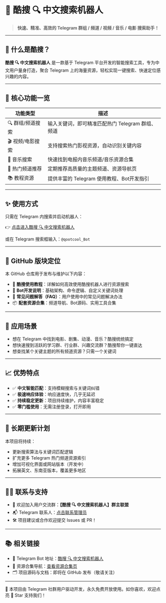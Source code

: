 # 🤖 酷搜 🔍 中文搜索机器人

> **快速、精准、高效的 Telegram 群组 / 频道 / 视频 / 音乐 / 电影 搜索助手！**

---

## 🚀 什么是酷搜？

**酷搜 🔍 中文搜索机器人** 是一款基于 Telegram 平台开发的智能搜索工具，专为中文用户量身打造，聚合 Telegram 上的海量资源，轻松实现一键搜索、快速定位感兴趣的内容。

---

## 🎯 核心功能一览

| 功能类型 | 描述 |
|----------|------|
| 🔍 群组/频道搜索 | 输入关键词，即可精准匹配热门 Telegram 群组、频道 |
| 🎬 视频/电影搜索 | 支持搜索热门影视资源，自动识别关键内容 |
| 🎵 音乐搜索 | 快速找到电报内音乐频道/音乐资源合集 |
| 📢 热门频道推荐 | 定期推荐高质量的主题频道、资源导航页 |
| 📚 教程资源 | 提供丰富的 Telegram 使用教程、Bot开发指引 |

---

## ✨ 使用方式

只需在 Telegram 内搜索并启动机器人：

👉 [点击进入酷搜 🔍 中文搜索机器人](https://t.me/qootcool_Bot)

或在 Telegram 搜索框输入：`@qootcool_Bot`

---

## 🧩 GitHub 版块定位

本 GitHub 仓库用于发布与维护以下内容：

- 📘 **酷搜使用教程**：详解如何高效使用酷搜机器人进行资源搜索  
- 🧠 **Bot开发说明**：基础架构、命令逻辑、自定义关键词处理  
- 🔧 **常见问题解答（FAQ）**：用户使用中的常见问题解决办法  
- 📦 **配套资源合集**：频道导航、Bot源码、实用工具合集

---

## 📌 应用场景

- 想在 Telegram 中找到电影、剧集、动漫、音乐？酷搜统统搞定  
- 想快速搜到活跃的学习群、行业群、兴趣交流群？酷搜帮你一键直达  
- 想查找某个关键主题的所有频道资源？只需一个关键词

---

## 📈 优势特点

- ✅ **中文智能匹配**：支持模糊搜索与关键词纠错  
- ✅ **极速响应体验**：响应速度快，几乎无延迟  
- ✅ **持续稳定更新**：项目持续维护，内容丰富稳定  
- ✅ **零门槛使用**：无需注册登录，打开即用  

---

## 🔄 长期更新计划

本项目将持续：

- 更新搜索算法与关键词匹配逻辑  
- 扩充更多 Telegram 热门频道资源索引  
- 增加可视化界面或网站版本（开发中）  
- 拓展英文、东南亚版本，覆盖更多地区

---

## 🧑‍💻 联系与支持

- 🤝 欢迎加入用户交流群：**【酷搜 🔍 中文搜索机器人】群主联盟**
- 📬 Telegram 联系人：[点击联系管理员](https://qoot.cool/SearchRobotCustomerSupport)
- 🛠️ 项目建议或合作欢迎提交 Issues 或 PR！

---

## 📚 相关链接

- 🤖 Telegram Bot 地址：[酷搜 🔍 中文搜索机器人](https://qoot.cool/SearchRobot)
- 🧰 资源合集导航：[查看资源合集页](https://qoot.cool/daJwig)
- 🗂️ 项目源码与文档：即将在 GitHub 发布（敬请关注）

---

📌 本项目由 Telegram 社群用户驱动开发，永久免费开放使用。如你喜欢，欢迎点亮 🌟 Star 支持我们！
